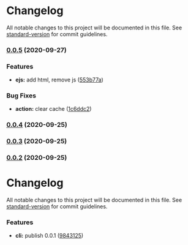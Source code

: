 # Changelog

All notable changes to this project will be documented in this file. See [standard-version](https://github.com/conventional-changelog/standard-version) for commit guidelines.

### [0.0.5](https://github.com/yzw7489757/atom-cli/compare/v0.0.4...v0.0.5) (2020-09-27)


### Features

* **ejs:** add html, remove js ([553b77a](https://github.com/yzw7489757/atom-cli/commit/553b77abc0beefba4d9834b558cea71929a6e1e9))


### Bug Fixes

* **action:** clear cache ([1c6ddc2](https://github.com/yzw7489757/atom-cli/commit/1c6ddc2920c4f585e9b7e1e4a47c15afd3827dff))

### [0.0.4](https://github.com/yzw7489757/atom-cli/compare/v0.0.3...v0.0.4) (2020-09-25)

### [0.0.3](https://github.com/yzw7489757/atom-cli/compare/v0.0.2...v0.0.3) (2020-09-25)

### [0.0.2](https://github.com/yzw7489757/atom-cli/compare/v0.0.1...v0.0.2) (2020-09-25)

# Changelog

All notable changes to this project will be documented in this file. See [standard-version](https://github.com/conventional-changelog/standard-version) for commit guidelines.

### Features

* **cli:** publish 0.0.1 ([9843125](https://github.com/yzw7489757/atom-cli/commit/98431250e7165bcd0375d38b4e20d5ff7264309b))
